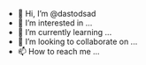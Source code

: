 - 👋 Hi, I’m @dastodsad
- 👀 I’m interested in ...
- 🌱 I’m currently learning ...
- 💞️ I’m looking to collaborate on ...
- 📫 How to reach me ...

<!---
dastodsad/dastodsad is a ✨ special ✨ repository because its `README.md` (this file) appears on your GitHub profile.
You can click the Preview link to take a look at your changes.
--->
